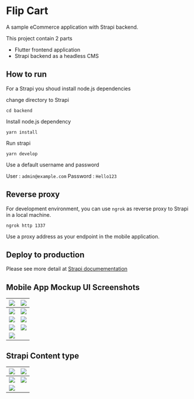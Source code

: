 # Flip Cart

A sample eCommerce application with Strapi backend.

This project contain 2 parts

- Flutter frontend application
- Strapi backend as a headless CMS

## How to run

For a Strapi you shoud install node.js dependencies

change directory to Strapi

`cd backend`

Install node.js dependency

`yarn install`

Run strapi

`yarn develop`

Use a default username and password

User : `admin@example.com`
Password : `Hello123`

## Reverse proxy

For development environment, you can use `ngrok` as reverse proxy to Strapi in a local machine.

`ngrok http 1337`

Use a proxy address as your endpoint in the mobile application.

## Deploy to production

Please see more detail at [Strapi documementation](https://docs.strapi.io/developer-docs/latest/setup-deployment-guides/deployment.html)

## Mobile App Mockup UI Screenshots

| ![](/screenshots/Screenshot_1654327909.png) | ![](/screenshots/Screenshot_1654327913.png) |
| ------------------------------------------- | ------------------------------------------- |
| ![](/screenshots/Screenshot_1653651259.png) | ![](/screenshots/Screenshot_1653651261.png) |
| ![](/screenshots/Screenshot_1653651264.png) | ![](/screenshots/Screenshot_1653651266.png) |
| ![](/screenshots/Screenshot_1653651269.png) | ![](/screenshots/Screenshot_1653651275.png) |
| ![](/screenshots/Screenshot_1654327955.png) |                                             |

## Strapi Content type

| ![](/screenshots/Screenshot-2022-05-27-184332.png) | ![](/screenshots/Screenshot-2022-05-27-184407.png) |
| -------------------------------------------------- | -------------------------------------------------- |
| ![](/screenshots/Screenshot-2022-05-27-184437.png) | ![](/screenshots/Screenshot-2022-05-27-184510.png) |
| ![](/screenshots/Screenshot-2022-05-27-184545.png) |                                                    |

